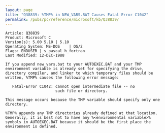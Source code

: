 ```yaml
---
layout: page
title: "Q38839: %TMP% in NEW_VARS.BAT Causes Fatal Error C1042"
permalink: /pubs/pc/reference/microsoft/kb/Q38839/
---
```


	Article: Q38839
	Product: Microsoft C
	Version(s): 5.00 5.10 | 5.10
	Operating System: MS-DOS    | OS/2
	Flags: ENDUSER | s_pascal h_fortran
	Last Modified: 12-DEC-1988
	
	If you append new_vars.bat to your AUTOEXEC.BAT and your TMP
	environment variable is already set for specifying the drive,
	directory compiler, and linker to which temporary files should be
	written, %TMP% causes the following error message:
	
	   Fatal-Error C1042: cannot open intermediate file -- no
	                      such file or directory.
	
	This message occurs because the TMP variable should specify only one
	directory.
	
	%TMP% appends any TMP directories already defined at that location.
	Generally, it is best not to have any %<environmental variable>%
	symbols in AUTOEXEC.BAT because it should be the first place the
	environment is defined.
